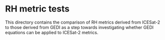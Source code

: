 # RH metric tests


This directory contains the comparison of RH metrics derived from ICESat-2 to those derived from GEDI as a step towards investigating whether GEDI equations can be applied to ICESat-2 metrics.
